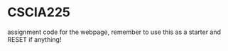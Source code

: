 # CSCIA225
assignment code for the webpage, remember to use this as a starter and RESET if anything!
